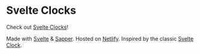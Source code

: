 # Svelte Clocks

<p>Check out <a class="svelte-clocks-logo" href="https://svelte-clocks.netlify.app/">Svelte Clocks</a>!</p>
<p>Made with <a href="https://svelte.dev/">Svelte</a> & <a href="https://sapper.svelte.dev/">Sapper</a>. Hosted on <a href="https://www.netlify.com/">Netlify</a>. Inspired by the classic <a href="https://svelte.dev/examples#clock">Svelte Clock</a>.</p>
